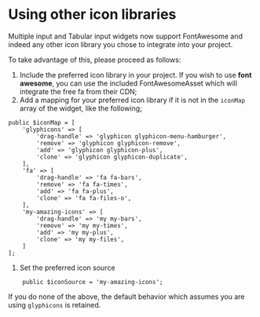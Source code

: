 # Using other icon libraries

Multiple input and Tabular input widgets now support FontAwesome and indeed any other icon library you chose to integrate into your project.

To take advantage of this, please proceed as follows:

1. Include the preferred icon library in your project. If you wish to use **font awesome**, you can use the included FontAwesomeAsset which will integrate the free fa from their CDN;
2. Add a mapping for your preferred icon library if it is not in the `iconMap` array of the widget, like the following;

```text
public $iconMap = [
    'glyphicons' => [
        'drag-handle' => 'glyphicon glyphicon-menu-hamburger',
        'remove' => 'glyphicon glyphicon-remove',
        'add' => 'glyphicon glyphicon-plus',
        'clone' => 'glyphicon glyphicon-duplicate',
    ],
    'fa' => [
        'drag-handle' => 'fa fa-bars',
        'remove' => 'fa fa-times',
        'add' => 'fa fa-plus',
        'clone' => 'fa fa-files-o',
    ],
    'my-amazing-icons' => [
        'drag-handle' => 'my my-bars',
        'remove' => 'my my-times',
        'add' => 'my my-plus',
        'clone' => 'my my-files',
    ]
];
```

1. Set the preferred icon source

```text
    public $iconSource = 'my-amazing-icons';
```

If you do none of the above, the default behavior which assumes you are using `glyphicons` is retained.

